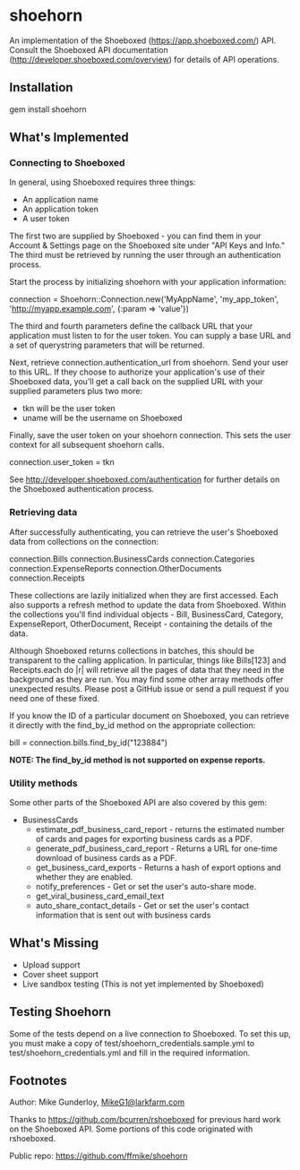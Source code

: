 # shoehorn

An implementation of the Shoeboxed (https://app.shoeboxed.com/) API. Consult the Shoeboxed API documentation (http://developer.shoeboxed.com/overview) for details of API operations.

## Installation

  gem install shoehorn

## What's Implemented

### Connecting to Shoeboxed

In general, using Shoeboxed requires three things:

* An application name
* An application token
* A user token

The first two are supplied by Shoeboxed - you can find them in your Account & Settings page on the Shoeboxed site under "API Keys and Info." The third must be retrieved by running the user through an authentication process.

Start the process by initializing shoehorn with your application information:

  connection = Shoehorn::Connection.new('MyAppName', 'my_app_token', 'http://myapp.example.com', {:param => 'value'})

The third and fourth parameters define the callback URL that your application must listen to for the user token. You can supply a base URL and a set of querystring parameters that will be returned.

Next, retrieve connection.authentication_url from shoehorn. Send your user to this URL. If they choose to authorize your application's use of their Shoeboxed data, you'll get a call back on the supplied URL with your supplied parameters plus two more:

* tkn will be the user token
* uname will be the username on Shoeboxed

Finally, save the user token on your shoehorn connection. This sets the user context for all subsequent shoehorn calls.

  connection.user_token = tkn

See http://developer.shoeboxed.com/authentication for further details on the Shoeboxed authentication process.

### Retrieving data

After successfully authenticating, you can retrieve the user's Shoeboxed data from collections on the connection:

  connection.Bills
  connection.BusinessCards
  connection.Categories
  connection.ExpenseReports
  connection.OtherDocuments
  connection.Receipts

These collections are lazily initialized when they are first accessed. Each also supports a refresh method to update the data from Shoeboxed. Within the collections you'll find individual objects - Bill, BusinessCard, Category, ExpenseReport, OtherDocument, Receipt - containing the details of the data.

Although Shoeboxed returns collections in batches, this should be transparent to the calling application. In particular, things like Bills[123] and Receipts.each do |r| will retrieve all the pages of data that they need in the background as they are run. You may find some other array methods offer unexpected results. Please post a GitHub issue or send a pull request if you need one of these fixed.

If you know the ID of a particular document on Shoeboxed, you can retrieve it directly with the find_by_id method on the appropriate collection:

  bill = connection.bills.find_by_id("123884")

**NOTE: The find\_by\_id method is not supported on expense reports.**

### Utility methods

Some other parts of the Shoeboxed API are also covered by this gem:

* BusinessCards
  * estimate\_pdf\_business\_card\_report - returns the estimated number of cards and pages for exporting business cards as a PDF.
  * generate\_pdf\_business\_card\_report - Returns a URL for one-time download of business cards as a PDF.
  * get\_business\_card\_exports - Returns a hash of export options and whether they are enabled.
  * notify\_preferences - Get or set the user's auto-share mode.
  * get\_viral\_business\_card\_email\_text
  * auto\_share\_contact\_details - Get or set the user's contact information that is sent out with business cards

## What's Missing

* Upload support
* Cover sheet support
* Live sandbox testing (This is not yet implemented by Shoeboxed)

## Testing Shoehorn

Some of the tests depend on a live connection to Shoeboxed. To set this up, you must make a copy of test/shoehorn\_credentials.sample.yml to test/shoehorn\_credentials.yml and fill in the required information.

## Footnotes

Author: Mike Gunderloy, MikeG1@larkfarm.com

Thanks to https://github.com/bcurren/rshoeboxed for previous hard work on the Shoeboxed API. Some portions of this code originated with rshoeboxed.

Public repo: https://github.com/ffmike/shoehorn